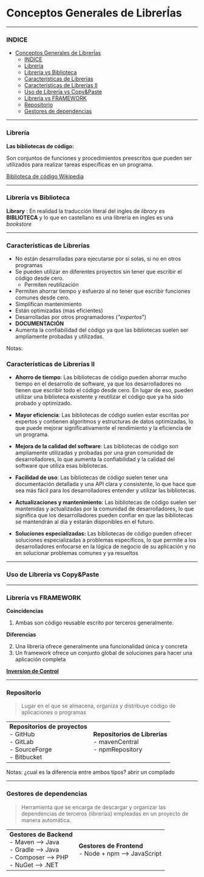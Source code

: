 # Conceptos Generales de LibrerÍas

---

### INDICE

- [Conceptos Generales de LibrerÍas](#conceptos-generales-de-librerías)
    - [INDICE](#indice)
    - [Librería](#librería)
    - [Librería vs Biblioteca](#librería-vs-biblioteca)
    - [Características de Librerías](#características-de-librerías)
    - [Características de Librerías II](#características-de-librerías-ii)
    - [Uso de Librería vs Copy\&Paste](#uso-de-librería-vs-copypaste)
    - [Librería vs FRAMEWORK](#librería-vs-framework)
    - [Repositorio](#repositorio)
    - [Gestores de dependencias](#gestores-de-dependencias)

---

### Librería

**Las bibliotecas de código:**

Son conjuntos de funciones y procedimientos preescritos que pueden ser utilizados para realizar tareas específicas en un programa.

[Biblioteca de código Wikipedia](<https://es.wikipedia.org/wiki/Biblioteca_(inform%C3%A1tica)>)

---

### Librería vs Biblioteca

**Library** : En realidad la traducción literal del ingles de _library_ es **BIBLIOTECA** y lo que en castellano es una librería en ingles es una _bookstore_

---

### Características de Librerías

- No están desarrolladas para ejecutarse por si solas, si no en otros programas
- Se pueden utilizar en diferentes proyectos sin tener que escribir el código desde cero.
  - Permiten reutilización
- Permiten ahorrar tiempo y esfuerzo al no tener que escribir funciones comunes desde cero.
- Simplifican mantenimiento
- Están optimizadas (mas eficientes)
- Desarrolladas por otros programadores (_"expertos_")
- **DOCUMENTACIÓN**
- Aumenta la confiabilidad del código ya que las bibliotecas suelen ser ampliamente probadas y utilizadas.

Notas:

### Características de Librerías II

- **Ahorro de tiempo**: Las bibliotecas de código pueden ahorrar mucho tiempo en el desarrollo de software, ya que los desarrolladores no tienen que escribir todo el código desde cero. En lugar de eso, pueden utilizar una biblioteca existente y reutilizar el código que ya ha sido probado y optimizado.

- **Mayor eficiencia**: Las bibliotecas de código suelen estar escritas por expertos y contienen algoritmos y estructuras de datos optimizadas, lo que puede mejorar significativamente el rendimiento y la eficiencia de un programa.

- **Mejora de la calidad del software**: Las bibliotecas de código son ampliamente utilizadas y probadas por una gran comunidad de desarrolladores, lo que aumenta la confiabilidad y la calidad del software que utiliza esas bibliotecas.

- **Facilidad de uso**: Las bibliotecas de código suelen tener una documentación detallada y una API clara y consistente, lo que hace que sea más fácil para los desarrolladores entender y utilizar las bibliotecas.

- **Actualizaciones y mantenimiento**: Las bibliotecas de código suelen ser mantenidas y actualizadas por la comunidad de desarrolladores, lo que significa que los desarrolladores pueden confiar en que las bibliotecas se mantendrán al día y estarán disponibles en el futuro.

- **Soluciones especializadas:** Las bibliotecas de código pueden ofrecer soluciones especializadas a problemas específicos, lo que permite a los desarrolladores enfocarse en la lógica de negocio de su aplicación y no en solucionar problemas comunes y ya resueltos

---

### Uso de Librería vs Copy&Paste

---

### Librería vs FRAMEWORK

**Coincidencias**

1. Ambas son código reusable escrito por terceros generalmente.

**Diferencias**

2. Una librería ofrece generalmente una funcionalidad única y concreta
3. Un framework ofrece un conjunto global de soluciones para hacer una aplicación completa

[**Inversion de Control**](https://en.wikipedia.org/wiki/Inversion_of_control)

---

### Repositorio

> Lugar en el que se almacena, organiza y distribuye código de aplicaciones o programas

|                                                                                           |                                                                       |
| ----------------------------------------------------------------------------------------- | --------------------------------------------------------------------- |
| **Repositorios de proyectos**<br/>- GitHub<br/>- GitLab<br/>- SourceForge<br/>- Bitbucket | **Repositorios de Librerías** <br/>- mavenCentral<br/>- npmRepository |

Notas:
¿cual es la diferencia entre ambos tipos?
abrir  un compilado

---

### Gestores de dependencias

> Herramienta que se encarga de descargar y organizar las dependencias de terceros (librerías) empleadas en un proyecto de manera automática.

|                                                                                                                |                                                          |
| -------------------------------------------------------------------------------------------------------------- | -------------------------------------------------------- |
| **Gestores de Backend**<br/>- Maven --> Java<br/>- Gradle --> Java<br/>- Composer --> PHP<br/>- NuGet --> .NET | **Gestores de Frontend**<br/>- Node + npm --> JavaScript |
